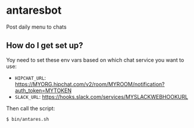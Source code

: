 # antaresbot
Post daily menu to chats

## How do I get set up?
Yoy need to set these env vars based on which chat service you want to use:
* `HIPCHAT_URL`: https://MYORG.hipchat.com/v2/room/MYROOM/notification?auth_token=MYTOKEN
* `SLACK_URL`: https://hooks.slack.com/services/MYSLACKWEBHOOKURL

Then call the script:
```bash
$ bin/antares.sh
```
